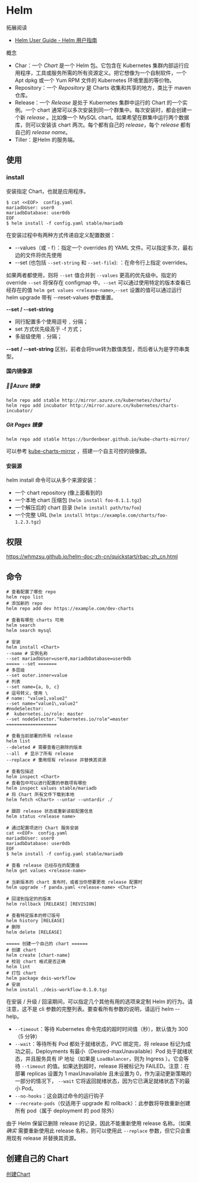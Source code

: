 # Helm

拓展阅读

- [Helm User Guide - Helm 用户指南](https://whmzsu.github.io/helm-doc-zh-cn/)

概念

- Char：一个 *Chart* 是一个 Helm 包。它包含在 Kubernetes 集群内部运行应用程序，工具或服务所需的所有资源定义。把它想像为一个自制软件，一个 Apt dpkg 或一个 Yum RPM 文件的 Kubernetes 环境里面的等价物。
- Repository：一个 *Repository* 是 Charts 收集和共享的地方，类比于 maven 仓库。
- Release：一个 *Release* 是处于 Kubernetes 集群中运行的 Chart 的一个实例。一个 chart 通常可以多次安装到同一个群集中。每次安装时，都会创建一个新 *release* 。比如像一个 MySQL chart。如果希望在群集中运行两个数据库，则可以安装该 chart 两次。每个都有自己的 *release*，每个 *release* 都有自己的 *release name*。
- Tiller：是Helm 的服务端。

## 使用

### install

安装指定 Chart，也就是应用程序。

```shell
$ cat <<EOF>  config.yaml
mariadbUser: user0
mariadbDatabase: user0db
EOF
$ helm install -f config.yaml stable/mariadb
```

在安装过程中有两种方式传递自定义配置数据：

- --values（或 - f）：指定一个 overrides 的 YAML 文件。可以指定多次，最右边的文件将优先使用
- --set (也包括 `--set-string` 和 `--set-file`): ：在命令行上指定 overrides。

如果两者都使用，则将 `--set` 值合并到 `--values` 更高的优先级中。指定的 override `--set` 将保存在 configmap 中。`--set` 可以通过使用特定的版本查看已经存在的值 `helm get values <release-name>`,`--set` 设置的值可以通过运行 helm upgrade 带有 --reset-values 参数重置。

**--set /  --set-string**

- 同行配置多个使用逗号 `,` 分隔；
- set 方式优先级高于 -f 方式；
- 多层级使用 `.` 分隔；

**--set /  --set-string** 区别，前者会将true转为数值类型，而后者认为是字符串类型。

#### 国内镜像源

##### 👍🏻Azure 镜像

```
helm repo add stable http://mirror.azure.cn/kubernetes/charts/
helm repo add incubator http://mirror.azure.cn/kubernetes/charts-incubator/
```

##### Git Pages 镜像

```
helm repo add stable https://burdenbear.github.io/kube-charts-mirror/
```

可以参考 [kube-charts-mirror](https://github.com/BurdenBear/kube-charts-mirror) ，搭建一个自主可控的镜像源。

#### 安装源

helm install 命令可以从多个来源安装：

- 一个 chart repository (像上面看到的)
- 一个本地 chart 压缩包 (`helm install foo-0.1.1.tgz`)
- 一个解压后的 chart 目录 (`helm install path/to/foo`)
- 一个完整 URL (`helm install https://example.com/charts/foo-1.2.3.tgz`)

## 权限

https://whmzsu.github.io/helm-doc-zh-cn/quickstart/rbac-zh_cn.html

## 命令

```shell
# 查看配置了哪些 repo
helm repo list
# 添加新的 repo
helm repo add dev https://example.com/dev-charts

# 查看有哪些 charts 可用
helm search
helm search mysql

# 安装
helm install <Chart>
--name # 实例名称
--set mariadbUser=user0,mariadbDatabase=user0db
===== --set =======
# 多层级
--set outer.inner=value
# 列表
--set name={a, b, c}
# 逗号转义，使用 \
# name: "value1,value2"
--set name="value1\,value2"
#nodeSelector:
#  kubernetes.io/role: master
--set nodeSelector."kubernetes.io/role"=master
===================

# 查看当前部署的所有 release
helm list
--deleted # 需要查看已删除的版本
--all  # 显示了所有 release
--replace # 重用现有 release 并替换其资源

# 查看包描述
helm inspect <Chart>
# 查看包中可以进行配置的参数项有哪些
helm inspect values stable/mariadb
# 将 Chart 所有文件下载到本地
helm fetch <Chart> --untar --untardir ./

# 跟踪 release 状态或重新读取配置信息
helm status <release name>

# 通过配置项进行 Chart 服务安装	
cat <<EOF>  config.yaml
mariadbUser: user0
mariadbDatabase: user0db
EOF
$ helm install -f config.yaml stable/mariadb

# 查看 release 已经存在的配置值
helm get values <release-name>

# 当新版本的 chart 发布时，或者当你想要更改 release 配置时
helm upgrade -f panda.yaml <release-name> <Chart>

# 回滚到指定的的版本
helm rollback [RELEASE] [REVISION]

# 查看特定版本的修订版号
helm history [RELEASE]
# 删除 
helm delete [RELEASE]

===== 创建一个自己的 chart ======
# 创建 chart
helm create [chart-name]
# 校验 chart 格式是否正确
helm lint
# 打包 chart
helm package deis-workflow
# 安装
helm install ./deis-workflow-0.1.0.tgz
```

在安装 / 升级 / 回滚期间，可以指定几个其他有用的选项来定制 Helm 的行为。请注意，这不是 cli 参数的完整列表。要查看所有参数的说明，请运行 helm --help。

- `--timeout`：等待 Kubernetes 命令完成的超时时间值（秒），默认值为 300（5 分钟）
- `--wait`：等待所有 Pod 都处于就绪状态，PVC 绑定完，将 release 标记为成功之前，Deployments 有最小（Desired-maxUnavailable）Pod 处于就绪状态，并且服务具有 IP 地址（如果是 `LoadBalancer`，则为 Ingress ）。它会等待 `--timeout` 的值。如果达到超时，release 将被标记为 FAILED。注意：在部署 replicas 设置为 1 maxUnavailable 且未设置为 0，作为滚动更新策略的一部分的情况下， `--wait` 它将返回就绪状态，因为它已满足就绪状态下的最小 Pod。
- `--no-hooks`：这会跳过命令的运行钩子
- `--recreate-pods`（仅适用于 upgrade 和 rollback）：此参数将导致重新创建所有 pod（属于 deployment 的 pod 除外）

由于 Helm 保留已删除 release 的记录，因此不能重新使用 release 名称。（如果 *确实* 需要重新使用此 release 名称，则可以使用此 `--replace` 参数，但它只会重用现有 release 并替换其资源。

## 创建自己的 Chart

[创建Chart](https://whmzsu.github.io/helm-doc-zh-cn/chart/charts-zh_cn.html)

